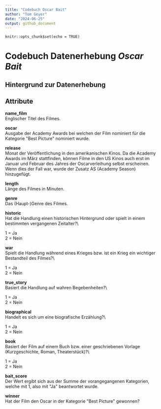 ```yaml
---
title: "Codebuch Oscar Bait"
author: "Tom Geyer"
date: "2024-06-25"
output: github_document
---
```


```{r setup, include=FALSE}
knitr::opts_chunk$set(echo = TRUE)
```

# Codebuch Datenerhebung *Oscar Bait*

## Hintergrund zur Datenerhebung

## Attribute

**name_film**\
Englischer Titel des Filmes.


**oscar**\
Ausgabe der Academy Awards bei welchen der Film nominiert für die Kategorie "Best Picture" nominiert wurde.

**release**\
Monat der Veröffentlichung in den amerikanischen Kinos. Da die Academy Awards im März stattfinden, können Filme in den US Kinos auch erst im Januar und Februar des Jahres der Oscarverleihung selbst erscheinen. Wenn dies der Fall war, wurde der Zusatz AS (Academy Season) hinzugefügt.

**length**\
Länge des Filmes in Minuten.

**genre**\
Das (Haupt-)Genre des Filmes.

**historic**\
Hat die Handlung einen historischen Hintergrund oder spielt in einem bestimmten vergangenen Zeitalter?\

1 = Ja\
2 = Nein

**war**\
Spielt die Handlung während eines Krieges bzw. ist ein Krieg ein wichtiger Bestandteil des Filmes?\

1 = Ja\
2 = Nein

**true_story**\
Basiert die Handlung auf wahren Begebenheiten?\

1 = Ja\
2 = Nein

**biographical**\
Handelt es sich um eine biografische Erzählung?\

1 = Ja\
2 = Nein

**book**\
Basiert der Film auf einem Buch bzw. einer geschriebenen Vorlage (Kurzgeschichte, Roman, Theaterstück)?\

1 = Ja\
2 = Nein

**bait_score**\
Der Wert ergibt sich aus der Summe der vorangegangenen Kategorien, welche mit 1, also mit "Ja" beantwortet wurde.

**winner**\
Hat der Film den Oscar in der Kategorie "Best Picture" gewonnen?